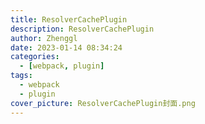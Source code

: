 ```yaml
---
title: ResolverCachePlugin
description: ResolverCachePlugin
author: Zhenggl
date: 2023-01-14 08:34:24
categories:
  - [webpack, plugin]
tags:
  - webpack
  - plugin
cover_picture: ResolverCachePlugin封面.png
---
```

